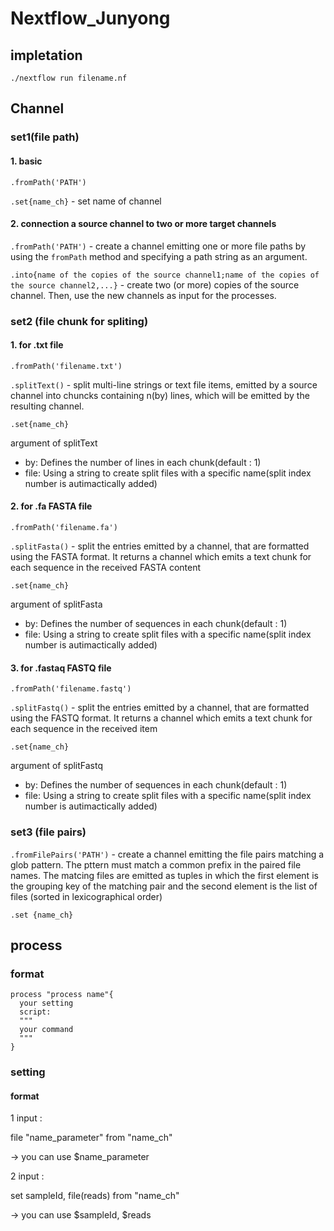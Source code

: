 # Nextflow_Junyong

## impletation

```
./nextflow run filename.nf
```

## Channel

### set1(file path)

#### 1. basic
`.fromPath('PATH')`

`.set{name_ch}` - set name of channel

#### 2. connection a source channel to two or more target channels
`.fromPath('PATH')` - create a channel emitting one or more file paths by using the `fromPath` method and specifying a path string as an argument.

`.into{name of the copies of the source channel1;name of the copies of the source channel2,...}` - create two (or more) copies of the source channel. Then, use the new channels as input for the processes.

### set2 (file chunk for spliting)

#### 1. for .txt file

`.fromPath('filename.txt')`

`.splitText()` - split multi-line strings or text file items, emitted by a source channel into chuncks containing n(by) lines, which will be emitted by the resulting channel.

`.set{name_ch}`

argument of splitText

- by: Defines the number of lines in each chunk(default : 1)
- file: Using a string to create split files with a specific name(split index number is autimactically added)

#### 2. for .fa FASTA file

`.fromPath('filename.fa')`

`.splitFasta()` - split the entries emitted by a channel, that are formatted using the FASTA format. It returns a channel which emits a text chunk for each sequence in the received FASTA content

`.set{name_ch}`

argument of splitFasta

- by: Defines the number of sequences in each chunk(default : 1)
- file: Using a string to create split files with a specific name(split index number is autimactically added)

#### 3. for .fastaq FASTQ file

`.fromPath('filename.fastq')`

`.splitFastq()` - split the entries emitted by a channel, that are formatted using the FASTQ format. It returns a channel which emits a text chunk for each sequence in the received item

`.set{name_ch}`

argument of splitFastq

- by: Defines the number of sequences in each chunk(default : 1)
- file: Using a string to create split files with a specific name(split index number is autimactically added)

### set3 (file pairs)

`.fromFilePairs('PATH')` - create a channel emitting the file pairs matching a glob pattern. The pttern must match a common prefix in the paired file names. The matcing files are emitted as tuples in which the first element is the grouping key of the matching pair and the second element is the list of files (sorted in lexicographical order)

`.set {name_ch}`

## process
### format

```
process "process name"{
  your setting
  script:
  """
  your command
  """
}
```

### setting

#### format

1 input : 

file "name_parameter" from "name_ch"
  
-> you can use $name_parameter

2 input :

set sampleId, file(reads) from "name_ch"
  
-> you can use $sampleId, $reads





